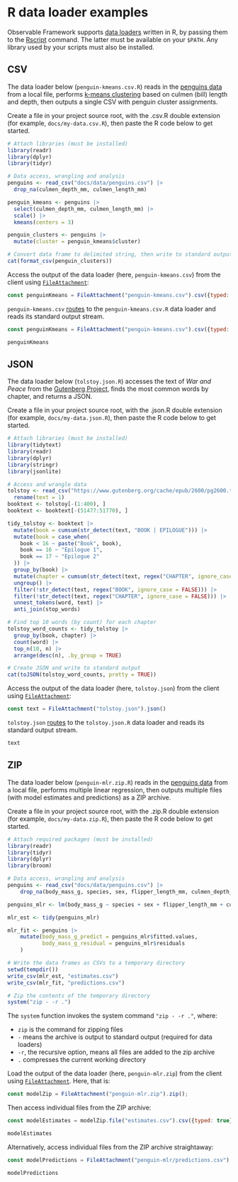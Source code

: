 # R data loader examples

Observable Framework supports [data loaders](../loaders) written in R, by passing them to the [Rscript](https://www.r-project.org/) command. The latter must be available on your `$PATH`. Any library used by your scripts must also be installed.

## CSV

The data loader below (`penguin-kmeans.csv.R`) reads in the [penguins data](https://journal.r-project.org/articles/RJ-2022-020/) from a local file, performs [k-means clustering](https://en.wikipedia.org/wiki/K-means_clustering) based on culmen (bill) length and depth, then outputs a single CSV with penguin cluster assignments.

Create a file in your project source root, with the .csv.R double extension (for example, `docs/my-data.csv.R`), then paste the R code below to get started.

```r
# Attach libraries (must be installed)
library(readr)
library(dplyr)
library(tidyr)

# Data access, wrangling and analysis
penguins <- read_csv("docs/data/penguins.csv") |>
  drop_na(culmen_depth_mm, culmen_length_mm)

penguin_kmeans <- penguins |>
  select(culmen_depth_mm, culmen_length_mm) |>
  scale() |>
  kmeans(centers = 3)

penguin_clusters <- penguins |>
  mutate(cluster = penguin_kmeans$cluster)

# Convert data frame to delimited string, then write to standard output
cat(format_csv(penguin_clusters))
```

Access the output of the data loader (here, `penguin-kmeans.csv`) from the client using [`FileAttachment`](../javascript/files):

```js run=false
const penguinKmeans = FileAttachment("penguin-kmeans.csv").csv({typed: true});
```

`penguin-kmeans.csv` [routes](../loaders#routing) to the `penguin-kmeans.csv.R` data loader and reads its standard output stream.

<!-- For local testing of penguin-kmeans.csv.R only -->

```js echo run
const penguinKmeans = FileAttachment("penguin-kmeans.csv").csv({typed: true});
```

```js echo run
penguinKmeans
```

<!-- End local testing of penguin-kmeans.csv.R -->

## JSON

The data loader below (`tolstoy.json.R`) accesses the text of _War and Peace_ from the [Gutenberg Project](https://www.gutenberg.org/ebooks/2600), finds the most common words by chapter, and returns a JSON.

Create a file in your project source root, with the .json.R double extension (for example, `docs/my-data.json.R`), then paste the R code below to get started.

```r
# Attach libraries (must be installed)
library(tidytext)
library(readr)
library(dplyr)
library(stringr)
library(jsonlite)

# Access and wrangle data
tolstoy <- read_csv("https://www.gutenberg.org/cache/epub/2600/pg2600.txt") |>
  rename(text = 1)
booktext <- tolstoy[-(1:400), ]
booktext <- booktext[-(51477:51770), ]

tidy_tolstoy <- booktext |>
  mutate(book = cumsum(str_detect(text, "BOOK | EPILOGUE"))) |>
  mutate(book = case_when(
    book < 16 ~ paste("Book", book),
    book == 16 ~ "Epilogue 1",
    book == 17 ~ "Epilogue 2"
  )) |>
  group_by(book) |>
  mutate(chapter = cumsum(str_detect(text, regex("CHAPTER", ignore_case = FALSE)))) |>
  ungroup() |>
  filter(!str_detect(text, regex("BOOK", ignore_case = FALSE))) |>
  filter(!str_detect(text, regex("CHAPTER", ignore_case = FALSE))) |>
  unnest_tokens(word, text) |>
  anti_join(stop_words)

# Find top 10 words (by count) for each chapter
tolstoy_word_counts <- tidy_tolstoy |>
  group_by(book, chapter) |>
  count(word) |>
  top_n(10, n) |>
  arrange(desc(n), .by_group = TRUE)

# Create JSON and write to standard output
cat(toJSON(tolstoy_word_counts, pretty = TRUE))
```

Access the output of the data loader (here, `tolstoy.json`) from the client using [`FileAttachment`](../javascript/files):

```js echo
const text = FileAttachment("tolstoy.json").json()
```

`tolstoy.json` [routes](../loaders#routing) to the `tolstoy.json.R` data loader and reads its standard output stream.

```js echo
text
```

## ZIP

The data loader below (`penguin-mlr.zip.R`) reads in the [penguins data](https://journal.r-project.org/articles/RJ-2022-020/) from a local file, performs multiple linear regression, then outputs multiple files (with model estimates and predictions) as a ZIP archive.

Create a file in your project source root, with the .zip.R double extension (for example, `docs/my-data.zip.R`), then paste the R code below to get started.

```r
# Attach required packages (must be installed)
library(readr)
library(tidyr)
library(dplyr)
library(broom)

# Data access, wrangling and analysis
penguins <- read_csv("docs/data/penguins.csv") |>
    drop_na(body_mass_g, species, sex, flipper_length_mm, culmen_depth_mm)

penguins_mlr <- lm(body_mass_g ~ species + sex + flipper_length_mm + culmen_depth_mm, data = penguins)

mlr_est <- tidy(penguins_mlr)

mlr_fit <- penguins |>
    mutate(body_mass_g_predict = penguins_mlr$fitted.values,
           body_mass_g_residual = penguins_mlr$residuals
    )

# Write the data frames as CSVs to a temporary directory
setwd(tempdir())
write_csv(mlr_est, "estimates.csv")
write_csv(mlr_fit, "predictions.csv")

# Zip the contents of the temporary directory
system("zip - -r .")
```

The `system` function invokes the system command `"zip - -r ."`, where:

- `zip` is the command for zipping files
- `-` means the archive is output to standard output (required for data loaders)
- `-r`, the recursive option, means all files are added to the zip archive
- `.` compresses the current working directory

Load the output of the data loader (here, `penguin-mlr.zip`) from the client using [`FileAttachment`](../javascript/files). Here, that is:

```js echo
const modelZip = FileAttachment("penguin-mlr.zip").zip();
```

Then access individual files from the ZIP archive:

```js echo
const modelEstimates = modelZip.file("estimates.csv").csv({typed: true});
```

```js echo
modelEstimates
```

Alternatively, access individual files from the ZIP archive straightaway:

```js echo
const modelPredictions = FileAttachment("penguin-mlr/predictions.csv").csv({typed: true})
```

```js echo
modelPredictions
```

